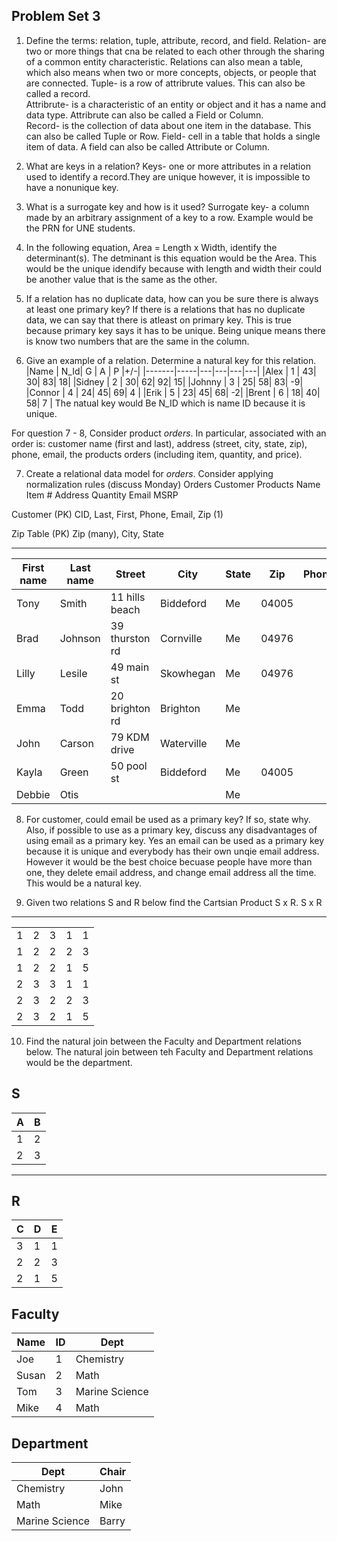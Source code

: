 ## Problem Set 3 

1. Define the terms: relation, tuple, attribute, record, and field.
  Relation- are two or more things that cna be related to each other through the sharing of a common entity characteristic. Relations can also mean a table, which also means when two or more concepts, objects, or people that are connected. 
  Tuple- is a row of attribrute values. This can also be called a record.  
  Attribrute- is a characteristic of an entity or object and it has a name and data type. Attribrute can also be called a Field or Column.          
  Record- is the collection of data about one item in the database. This can also be called Tuple or Row.
  Field- cell in a table that holds a single item of data. A field can also be called Attribute or Column.
  
2. What are keys in a relation?
  Keys- one or more attributes in a relation used to identify a record.They are unique however, it is impossible to have a nonunique key.
  
3. What is a surrogate key and how is it used?
  Surrogate key- a column made by an arbitrary assignment of a key to a row. Example would be the PRN for UNE students.
  
4. In the following equation, Area = Length x Width, identify the determinant(s).
  The detminant is this equation would be the Area. This would be the unique idendify because with length and width their could be another value that is the same as the other. 
  
5. If a relation has no duplicate data, how can you be sure there is always at least one primary key?
  If there is a relations that has no duplicate data, we can say that there is atleast on primary key. This is true because primary key says it has to be unique. Being unique means there is know two numbers that are the same in the column.
  
6. Give an example of a relation.  Determine a natural key for this relation.
|Name   | N_Id| G | A | P |+/-|
|-------|-----|---|---|---|---|
|Alex   |  1  | 43| 30| 83| 18|
|Sidney |  2  | 30| 62| 92| 15|
|Johnny |  3  | 25| 58| 83| -9|
|Connor |  4  | 24| 45| 69| 4 |
|Erik   |  5  | 23| 45| 68| -2|
|Brent  |  6  | 18| 40| 58| 7 |
  The natual key would Be N_ID which is name ID because it is unique.
   
  For question 7 - 8, Consider product *orders*.  In particular, associated with an order is: customer name (first and last), address (street, city, state, zip), phone, email, the products orders (including item, quantity, and price).  

7. Create a relational data model for *orders*.  Consider applying normalization rules (discuss Monday)
Orders
  Customer      Products
  Name          Item #
  Address       Quantity
  Email         MSRP
 
Customer (PK)
CID, Last, First, Phone, Email, Zip (1)

Zip Table (PK)
Zip (many), City, State
 
----------------------------------------------------------------------------------------------------------------------
|First name|Last name|    Street    |    City    |State|    Zip   |   Phone   |   Email   |  Item   |Quanitiy| Price |
|----------|---------|--------------|------------|-----|----------|-----------|-----------|---------|--------|-------|
|Tony      |Smith    |11 hills beach| Biddeford  | Me  |  04005   |           |           |         |        |       |
|Brad      |Johnson  |39 thurston rd| Cornville  | Me  |  04976   |           |           |         |        |       |
|Lilly     |Lesile   |49 main st    | Skowhegan  | Me  |  04976   |           |           |         |        |       |
|Emma      |Todd     |20 brighton rd| Brighton   | Me  |          |           |           |         |        |       |
|John      |Carson   |79 KDM drive  | Waterville | Me  |          |           |           |         |        |       |
|Kayla     |Green    |50 pool st    | Biddeford  | Me  |  04005   |           |           |         |        |       |
|Debbie    |Otis     |              |            | Me  |          |           |           |         |        |       |
            
8. For customer, could email be used as a primary key?  If so, state why.  Also, if possible to use as a primary key, discuss any disadvantages of using email as a primary key.
  Yes an email can be used as a primary key because it is unique and everybody has their own unqie email address. However it would be the best choice becuase people have more than one, they delete email address, and change email address all the time. This would be a natural key.

9. Given two relations S and R below find the Cartsian Product S x R. 
  S x R
---------------------
|   |   |   |   |   |
|---|---|---|---|---|
| 1 | 2 | 3 | 1 | 1 |
| 1 | 2 | 2 | 2 | 3 |
| 1 | 2 | 2 | 1 | 5 |
| 2 | 3 | 3 | 1 | 1 |
| 2 | 3 | 2 | 2 | 3 |
| 2 | 3 | 2 | 1 | 5 |

10. Find the natural join between the Faculty and Department relations below.
  The natural join between teh Faculty and Department relations would be the department.

S
--------------
| A | B |
|---|---|
| 1 | 2 |
| 2 | 3 |
---------

R
------------
| C | D | E |
|---|---|---|
| 3 | 1 | 1 |
| 2 | 2 | 3 |
| 2 | 1 | 5 |



Faculty
--------------
| Name | ID | Dept |
|-------|----|----------------|
| Joe | 1 | Chemistry |
| Susan | 2 | Math |
| Tom | 3 | Marine Science |
| Mike | 4 | Math |


Department
------------
| Dept | Chair  |
|---|---|
| Chemistry | John |
| Math | Mike |
| Marine Science | Barry |

